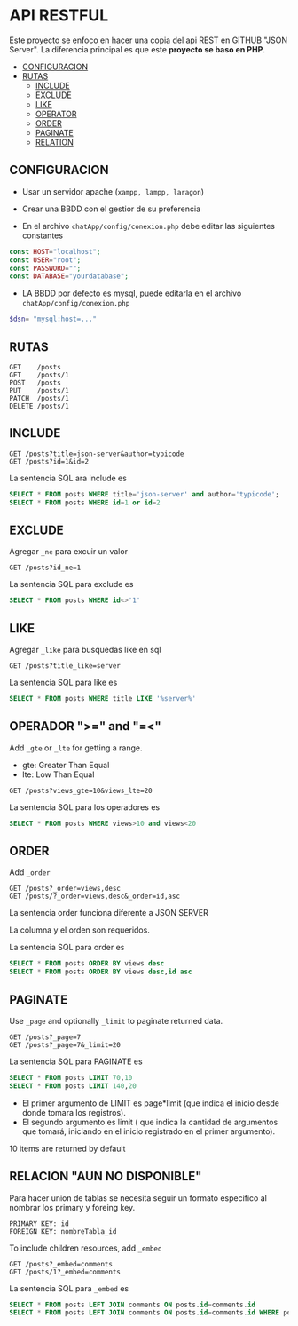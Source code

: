 
# API RESTFUL
Este proyecto se enfoco en hacer una copia del api REST en GITHUB "JSON Server".
La diferencia principal es que este **proyecto se baso en PHP**.

* <a href="#configuracion">CONFIGURACION</a>
* <a href="#rutas">RUTAS</a>
    * <a href="#include">INCLUDE</a>
    * <a href="#exclude">EXCLUDE</a>
    * <a href="#like">LIKE</a>
    * <a href="#operator">OPERATOR</a>
    * <a href="#order">ORDER</a>
    * <a href="#paginate">PAGINATE</a>
    * <a href="#relation">RELATION</a>


## <span id="configuracion">CONFIGURACION</span>
* Usar un servidor apache (`xampp, lampp, laragon`)
* Crear una BBDD con el gestior de su preferencia

* En el archivo `chatApp/config/conexion.php` debe editar las siguientes constantes
```php
const HOST="localhost";
const USER="root";
const PASSWORD="";
const DATABASE="yourdatabase";
```
* LA BBDD por defecto es mysql, puede editarla en el archivo `chatApp/config/conexion.php`
```php 
$dsn= "mysql:host=..."
```
## <span id="rutas">RUTAS</span>
```
GET    /posts
GET    /posts/1
POST   /posts
PUT    /posts/1
PATCH  /posts/1
DELETE /posts/1
```
## <span id="include">INCLUDE</span>
```
GET /posts?title=json-server&author=typicode
GET /posts?id=1&id=2
```
La sentencia SQL ara include es
```sql
SELECT * FROM posts WHERE title='json-server' and author='typicode';
SELECT * FROM posts WHERE id=1 or id=2
```
<!-- La segunda sentencia varia respecto a JSON.SERVER (JSON SERVER USA EL OPERADOR or para la sintaxis SQL cuando hay variables iguales) -->
## <span id="exclude">EXCLUDE</span>
Agregar `_ne` para excuir un valor
```
GET /posts?id_ne=1
```
La sentencia SQL para exclude es
```sql
SELECT * FROM posts WHERE id<>'1'
```
## <span id="like">LIKE</span>
Agregar `_like` para busquedas like en sql
```
GET /posts?title_like=server
```
La sentencia SQL para like es
```sql
SELECT * FROM posts WHERE title LIKE '%server%'
```

## <span id="operator">OPERADOR ">=" and "=<"</span>
Add `_gte` or `_lte` for getting a range.
* gte: Greater Than Equal
* lte: Low Than Equal

```
GET /posts?views_gte=10&views_lte=20
```
La sentencia SQL para los operadores es
```sql
SELECT * FROM posts WHERE views>10 and views<20
```


## <span id="order">ORDER</span>
Add  `_order`
```
GET /posts?_order=views,desc
GET /posts/?_order=views,desc&_order=id,asc
```
La sentencia order funciona diferente a JSON SERVER

La columna y el orden son requeridos.

La sentencia SQL para order es
```sql
SELECT * FROM posts ORDER BY views desc
SELECT * FROM posts ORDER BY views desc,id asc
```

## <span id="paginate">PAGINATE</span>
Use `_page` and optionally `_limit` to paginate returned data.

```
GET /posts?_page=7
GET /posts?_page=7&_limit=20
```
La sentencia SQL para PAGINATE es
```sql
SELECT * FROM posts LIMIT 70,10
SELECT * FROM posts LIMIT 140,20
```
* El primer argumento de LIMIT es page*limit (que indica el inicio desde donde tomara los registros).
* El segundo argumento es limit ( que indica la cantidad de argumentos que tomará, iniciando en el inicio registrado en el primer argumento).

10 items are returned by default

## <span id="relation">RELACION "AUN NO DISPONIBLE"</span>
Para hacer union de tablas se necesita seguir un formato especifico al nombrar los primary y foreing key.
```
PRIMARY KEY: id
FOREIGN KEY: nombreTabla_id
```

To include children resources, add `_embed`
```
GET /posts?_embed=comments
GET /posts/1?_embed=comments
```
La sentencia SQL para `_embed` es
```sql
SELECT * FROM posts LEFT JOIN comments ON posts.id=comments.id
SELECT * FROM posts LEFT JOIN comments ON posts.id=comments.id WHERE posts.id='1'
```
